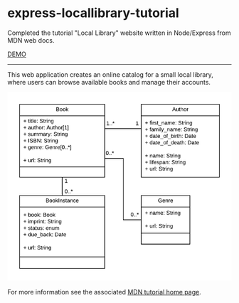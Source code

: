 # express-locallibrary-tutorial
Completed the tutorial "Local Library" website written in Node/Express from MDN web docs.

[DEMO](https://hidden-citadel-76837.herokuapp.com)

----

This web application creates an online catalog for a small local library, where users can browse available books and manage their accounts.

![](/public/images/mongoose_express.png)


For more information see the associated [MDN tutorial home page](https://developer.mozilla.org/en-US/docs/Learn/Server-side/Express_Nodejs/Tutorial_local_library_website).
